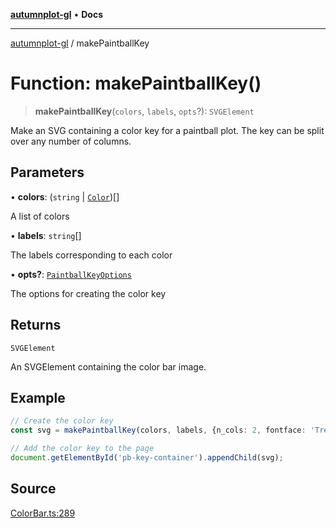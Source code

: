 [**autumnplot-gl**](../index.md) • **Docs**

***

[autumnplot-gl](../globals.md) / makePaintballKey

# Function: makePaintballKey()

> **makePaintballKey**(`colors`, `labels`, `opts`?): `SVGElement`

Make an SVG containing a color key for a paintball plot. The key can be split over any number of columns.

## Parameters

• **colors**: (`string` \| [`Color`](../classes/Color.md))[]

A list of colors

• **labels**: `string`[]

The labels corresponding to each color

• **opts?**: [`PaintballKeyOptions`](../interfaces/PaintballKeyOptions.md)

The options for creating the color key

## Returns

`SVGElement`

An SVGElement containing the color bar image.

## Example

```ts
// Create the color key
const svg = makePaintballKey(colors, labels, {n_cols: 2, fontface: 'Trebuchet MS'});

// Add the color key to the page
document.getElementById('pb-key-container').appendChild(svg);
```

## Source

[ColorBar.ts:289](https://github.com/tsupinie/autumnplot-gl/blob/0e257a0170331d21c88041ead5493447b81541cc/src/ColorBar.ts#L289)
